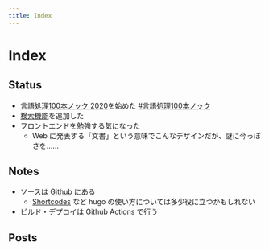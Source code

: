 ```yaml
---
title: Index
---
```


# Index

## Status
- [言語処理100本ノック 2020](https://nlp100.github.io/ja/)を始めた [#言語処理100本ノック](/tags/言語処理100本ノック/)
- [検索機能](/search/)を追加した
- フロントエンドを勉強する気になった
	- Web に発表する「文書」という意味でこんなデザインだが、謎に今っぽさを……

## Notes
- ソースは [Github](https://github.com/tbsmcd/tbsmcd.github.io/tree/source) にある
	- [Shortcodes](https://gohugo.io/content-management/shortcodes/) など hugo の使い方については多少役に立つかもしれない
- ビルド・デプロイは Github Actions で行う

## Posts
